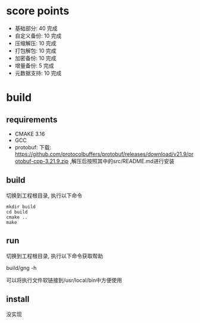 # score points
- 基础部分: 40 完成
- 自定义备份: 10 完成
- 压缩解压: 10 完成
- 打包解包: 10 完成
- 加密备份: 10 完成
- 增量备份: 5 完成
- 元数据支持: 10 完成

# build
## requirements
- CMAKE 3.16
- GCC
- protobuf: 下载: https://github.com/protocolbuffers/protobuf/releases/download/v21.9/protobuf-cpp-3.21.9.zip ,解压后按照其中的src/README.md进行安装

## build
切换到工程根目录, 执行以下命令
```
mkdir build
cd build
cmake ..
make
```
## run
切换到工程根目录, 执行以下命令获取帮助

build/gng -h

可以将执行文件软链接到/usr/local/bin中方便使用

## install
没实现
